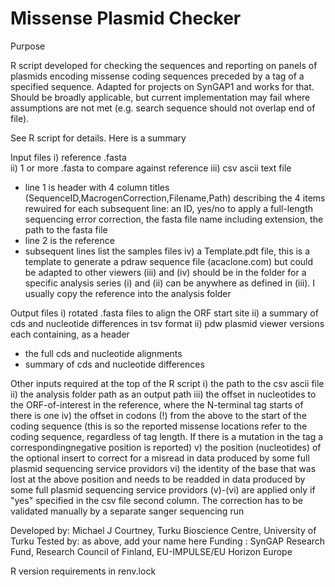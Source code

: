 # Missense Plasmid Checker

Purpose

R script developed for checking the sequences and reporting on panels of plasmids encoding missense coding sequences preceded by a tag of a specified sequence. 
Adapted for projects on SynGAP1 and works for that. Should be broadly applicable, but current implementation may fail where assumptions are not met (e.g. search sequence should not overlap end of file).

See R script for details. Here is a summary

Input files
i) reference .fasta  
ii) 1 or more .fasta to compare against reference
iii) csv ascii text file 
- line 1 is header with 4 column titles (SequenceID,MacrogenCorrection,Filename,Path) describing the 4 items rewuired for each subsequent line: an ID, yes/no to apply a full-length sequencing error correction, the fasta file name including extension, the path to the fasta file
- line 2 is the reference
- subsequent lines list the samples files
iv) a Template.pdt file, this is a template to generate a pdraw sequence file (acaclone.com) but could be adapted to other viewers
(iii) and (iv) should be in the folder for a specific analysis series
(i) and (ii) can be anywhere as defined in (iii). I usually copy the reference into the analysis folder 

Output files
i)  rotated .fasta files to align the ORF start site
ii) a summary of cds and nucleotide differences in tsv format
ii) pdw plasmid viewer versions each containing, as a header
- the full cds and nucleotide alignments
- summary of cds and nucleotide differences
  

Other inputs required
at the top of the R script
i) the path to the csv ascii file
ii) the analysis folder path as an output path
iii) the offset in nucleotides to the ORF-of-interest in the reference, where the N-terminal tag starts of there is one
iv) the offset in codons (!) from the above to the start of the coding sequence (this is so the reported missense locations refer to the coding sequence, regardless of tag length. If there is a mutation in the tag a correspondingnegative position is reported)
v) the position (nucleotides) of the optional insert to correct for a misread in data produced by some full plasmid sequencing service providors
vi) the identity of the base that was lost at the above position and needs to be readded in data produced by some full plasmid sequencing service providors
(v)-(vi) are applied only if "yes" specified in the csv file second column. The correction has to be validated manually by a separate sanger sequencing run


Developed by: Michael J Courtney, Turku Bioscience Centre, University of Turku
Tested by: as above, add your name here 
Funding : SynGAP Research Fund, Research Council of Finland, EU-IMPULSE/EU Horizon Europe

R version requirements in renv.lock

